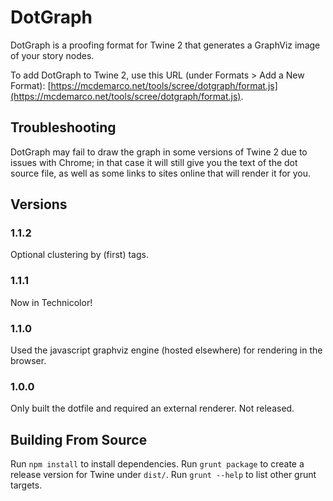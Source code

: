 # DotGraph

DotGraph is a proofing format for Twine 2 that generates a GraphViz image of your story nodes.

To add DotGraph to Twine 2, use this URL (under Formats > Add a New Format): [https://mcdemarco.net/tools/scree/dotgraph/format.js](https://mcdemarco.net/tools/scree/dotgraph/format.js).

## Troubleshooting

DotGraph may fail to draw the graph in some versions of Twine 2 due to issues with Chrome; in that case it will still give you the text of the dot source file, as well as some links to sites online that will render it for you.

## Versions

### 1.1.2

Optional clustering by (first) tags.

### 1.1.1

Now in Technicolor!

### 1.1.0

Used the javascript graphviz engine (hosted elsewhere) for rendering in the browser.

### 1.0.0

Only built the dotfile and required an external renderer.  Not released.

## Building From Source

Run `npm install` to install dependencies.  Run `grunt package` to create a release version for Twine under `dist/`.  Run `grunt --help` to list other grunt targets.


